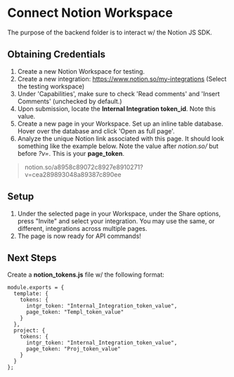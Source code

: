 # Connect Notion Workspace

The purpose of the backend folder is to interact w/ the Notion JS SDK.  

## Obtaining Credentials  

1. Create a new Notion Workspace for testing.
2. Create a new integration: https://www.notion.so/my-integrations (Select the testing workspace)
3. Under 'Capabilities', make sure to check 'Read comments' and 'Insert Comments' (unchecked by default.)
4. Upon submission, locate the **Internal Integration token_id**. Note this value.
5. Create a new page in your Workspace. Set up an inline table database. Hover over the database 
and click 'Open as full page'.
6. Analyze the unique Notion link associated with this page. It should look something like the example below. Note the value after *notion.so/* but before *?v=*. This is your **page_token**.
>notion.so/a8958c89072c8927e8910271?v=cea289893048a89387c890ee


## Setup
1. Under the selected page in your Workspace, under the Share options, press "Invite" and select your integration. You may use the same, or different, integrations across multiple pages. 
2. The page is now ready for API commands!  

## Next Steps
Create a **notion_tokens.js** file w/ the following format:  
```
module.exports = {
  template: {
    tokens: {
      intgr_token: "Internal_Integration_token_value",
      page_token: "Templ_token_value"
    }
  },
  project: {
    tokens: {
      intgr_token: "Internal_Integration_token_value",
      page_token: "Proj_token_value"
    }
  }
};
```